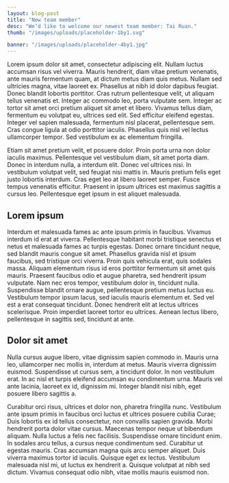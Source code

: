 ```yaml
---
layout: blog-post
title: "New team member"
desc: "We’d like to welcome our newest team member: Tai Ruan."
thumb: "/images/uploads/placeholder-1by1.svg"

banner: "/images/uploads/placeholder-4by1.jpg"
---
```


Lorem ipsum dolor sit amet, consectetur adipiscing elit. Nullam luctus accumsan risus vel viverra. Mauris hendrerit, diam vitae pretium venenatis, ante mauris fermentum quam, at dictum metus diam quis metus. Nullam sed ultricies magna, vitae laoreet ex. Phasellus at nibh id dolor dapibus feugiat. Donec blandit lobortis porttitor. Cras rutrum pellentesque velit, ut aliquam tellus venenatis et. Integer ac commodo leo, porta vulputate sem. Integer ac tortor sit amet orci pretium aliquet sit amet et libero. Vivamus tellus diam, fermentum eu volutpat eu, ultrices sed elit. Sed efficitur eleifend egestas. Integer vel sapien malesuada, fermentum nisl placerat, pellentesque sem. Cras congue ligula at odio porttitor iaculis. Phasellus quis nisl vel lectus ullamcorper tempor. Sed vestibulum ex ac elementum fringilla.

Etiam sit amet pretium velit, et posuere dolor. Proin porta urna non dolor iaculis maximus. Pellentesque vel vestibulum diam, sit amet porta diam. Donec in interdum nulla, a interdum elit. Donec vel ultrices nisi. In vestibulum volutpat velit, sed feugiat nisi mattis in. Mauris pretium felis eget justo lobortis interdum. Cras eget leo at libero laoreet semper. Fusce tempus venenatis efficitur. Praesent in ipsum ultrices est maximus sagittis a cursus leo. Pellentesque eget ipsum in est aliquet malesuada.

## Lorem ipsum

Interdum et malesuada fames ac ante ipsum primis in faucibus. Vivamus interdum id erat at viverra. Pellentesque habitant morbi tristique senectus et netus et malesuada fames ac turpis egestas. Donec ornare tincidunt neque, sed blandit mauris congue sit amet. Phasellus gravida nisl et ipsum faucibus, sed tristique orci viverra. Proin quis vehicula erat, quis sodales massa. Aliquam elementum risus id eros porttitor fermentum sit amet quis mauris. Praesent faucibus odio et augue pharetra, sed hendrerit ipsum vulputate. Nam nec eros tempor, vestibulum dolor in, tincidunt nulla. Suspendisse blandit ornare augue, pellentesque pretium metus luctus eu. Vestibulum tempor ipsum lacus, sed iaculis mauris elementum et. Sed vel est a erat consequat tincidunt. Donec hendrerit elit at lectus ultrices scelerisque. Proin imperdiet laoreet tortor eu ultrices. Aenean lectus libero, pellentesque in sagittis sed, tincidunt at ante.

## Dolor sit amet

Nulla cursus augue libero, vitae dignissim sapien commodo in. Mauris urna leo, ullamcorper nec mollis in, interdum at metus. Mauris viverra dignissim euismod. Suspendisse ut cursus sem, a tincidunt dolor. In non vestibulum erat. In ac nisl et turpis eleifend accumsan eu condimentum urna. Mauris vel ante lacinia, laoreet ex id, dignissim mi. Integer blandit nisi nibh, eget posuere libero sagittis a.

Curabitur orci risus, ultrices et dolor non, pharetra fringilla nunc. Vestibulum ante ipsum primis in faucibus orci luctus et ultrices posuere cubilia Curae; Duis lobortis ex id tellus consectetur, non convallis sapien gravida. Morbi hendrerit porta dolor vitae cursus. Maecenas tempor neque ut bibendum aliquam. Nulla luctus a felis nec facilisis. Suspendisse ornare tincidunt enim. In sodales arcu tellus, a cursus neque condimentum sed. Curabitur ut egestas mauris. Cras accumsan magna quis arcu semper aliquet. Duis viverra maximus tortor id iaculis. Quisque eget ex lectus. Vestibulum malesuada nisl mi, ut luctus ex hendrerit a. Quisque volutpat at nibh sed dictum. Vivamus consequat odio nibh, vitae mollis mauris euismod non.
